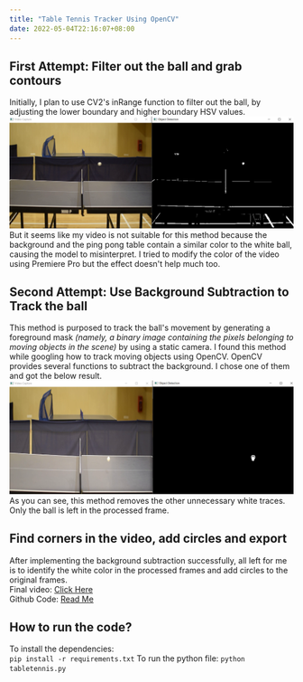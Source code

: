 ```yaml
---
title: "Table Tennis Tracker Using OpenCV"
date: 2022-05-04T22:16:07+08:00
---
```


## First Attempt: Filter out the ball and grab contours
Initially, I plan to use CV2's inRange function to filter out the ball, by adjusting the lower boundary and higher boundary HSV values.
![1](/Images/tabletennis1.png)
But it seems like my video is not suitable for this method because the background and the ping pong table contain a similar color to the white ball, causing the model to misinterpret. I tried to modify the color of the video using Premiere Pro but the effect doesn't help much too.


## Second Attempt: Use Background Subtraction to Track the ball
This method is purposed to track the ball's movement by generating a foreground mask *(namely, a binary image containing the pixels belonging to moving objects in the scene)* by using a static camera. I found this method while googling how to track moving objects using OpenCV. OpenCV provides several functions to subtract the background. I chose one of them and got the below result.
![2](/Images/tabletennis2.png)
As you can see, this method removes the other unnecessary white traces.  Only the ball is left in the processed frame.

## Find corners in the video, add circles and export
After implementing the background subtraction successfully, all left for me is to identify the white color in the processed frames and add circles to the original frames.  
Final video: [Click Here](https://youtu.be/vu5ulU8vvO4)  
Github Code: [Read Me](https://github.com/woonyee28/tt_tracker)

## How to run the code?   
To install the dependencies:   
``` pip install -r requirements.txt ```
To run the python file:
``` python tabletennis.py ```